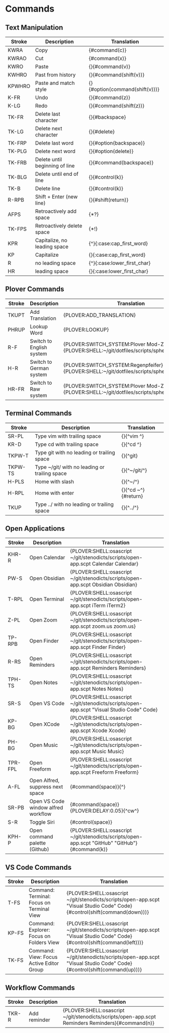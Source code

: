# Commands

## Text Manipulation

| Stroke | Description                    | Translation                    |
|--------|--------------------------------|--------------------------------|
| KWRA   | Copy                           | {#command(c)}                  |
| KWRAO  | Cut                            | {#command(x)}                  |
| KWRO   | Paste                          | {}{#command(v)}                |
| KWHRO  | Past from history              | {}{#command(shift(v))}         |
| KPWHRO | Paste and match style          | {}{#option(command(shift(v)))} |
| K-FR   | Undo                           | {}{#command(z)}                |
| K-LG   | Redo                           | {}{#command(shift(z))}         |
| TK-FR  | Delete last character          | {}{#backspace}                 |
| TK-LG  | Delete next character          | {}{#delete}                    |
| TK-FRP | Delete last word               | {}{#option(backspace)}         |
| TK-PLG | Delete next word               | {}{#option(delete)}            |
| TK-FRB | Delete until beginning of line | {}{#command(backspace)}        |
| TK-BLG | Delete until end of line       | {}{#control(k)}                |
| TK-B   | Delete line                    | {}{#control(k)}                |
| R-RPB  | Shift + Enter (new line)       | {}{#shift(return)}             |
| AFPS   | Retroactively add space        | {\*?}                          |
| TK-FPS | Retroactively delete space     | {\*!}                          |
| KPR    | Capitalize, no leading space   | {^}{:case:cap_first_word}      |
| KP     | Capitalize                     | {}{:case:cap_first_word}       |
| R      | no leading space               | {^}{:case:lower_first_char}    |
| HR     | leading space                  | {}{:case:lower_first_char}     |


## Plover Commands

| Stroke | Description                  | Translation                                                                                |
|--------|------------------------------|--------------------------------------------------------------------------------------------|
| TKUPT  | Add Translation              | {PLOVER:ADD_TRANSLATION}                                                                   |
| PHRUP  | Lookup Word                  | {PLOVER:LOOKUP}                                                                            |
| R-F    | Switch to English system     | {PLOVER:SWITCH_SYSTEM:Plover Mod-Z}{PLOVER:SHELL:~/git/dotfiles/scripts/sphero/english.sh} |
| H-R    | Switch to German system      | {PLOVER:SWITCH_SYSTEM:Regenpfeifer}{PLOVER:SHELL:~/git/dotfiles/scripts/sphero/german.sh}  |
| HR-FR  | Switch to Raw system         | {PLOVER:SWITCH_SYSTEM:Plover Mod-Z Raw}{PLOVER:SHELL:~/git/dotfiles/scripts/sphero/raw.sh} |

## Terminal Commands

| Stroke       | Description                                   | Translation               |
|--------------|-----------------------------------------------|---------------------------|
| SR-PL        | Type vim with trailing space                  | {}{^vim ^}                |
| KR-D         | Type cd with trailing space                   | {}{^cd ^}                 |
| TKPW-T       | Type git with no leading or trailing space    | {}{^git}                  |
| TKPW-TS      | Type ~/git/ with no leading or trailing space | {}{^~/git/^}              |
| H-PLS        | Home with slash                               | {}{^~/^}                  |
| H-RPL        | Home with enter                               | {}{^cd ~^}{#return}       |
| TKUP         | Type ../ with no leading or trailing space    | {}{^../^}                 |


## Open Applications

| Stroke  | Description                         | Translation                                                                                        |
|---------|-------------------------------------|----------------------------------------------------------------------------------------------------|
| KHR-R   | Open Calendar                       | {PLOVER:SHELL:osascript ~/git/stenodicts/scripts/open-app.scpt Calendar Calendar}                  |
| PW-S    | Open Obsidian                       | {PLOVER:SHELL:osascript ~/git/stenodicts/scripts/open-app.scpt Obsidian Obsidian}                  |
| T-RPL   | Open Terminal                       | {PLOVER:SHELL:osascript ~/git/stenodicts/scripts/open-app.scpt iTerm iTerm2}                       |
| Z-PL    | Open Zoom                           | {PLOVER:SHELL:osascript ~/git/stenodicts/scripts/open-app.scpt zoom.us zoom.us}                    |
| TP-RPB  | Open Finder                         | {PLOVER:SHELL:osascript ~/git/stenodicts/scripts/open-app.scpt Finder Finder}                      |
| R-RS    | Open Reminders                      | {PLOVER:SHELL:osascript ~/git/stenodicts/scripts/open-app.scpt Reminders Reminders}                |
| TPH-TS  | Open Notes                          | {PLOVER:SHELL:osascript ~/git/stenodicts/scripts/open-app.scpt Notes Notes}                        |
| SR-S    | Open VS Code                        | {PLOVER:SHELL:osascript ~/git/stenodicts/scripts/open-app.scpt \"Visual Studio Code\" Code}        |
| KP-BG   | Open XCode                          | {PLOVER:SHELL:osascript ~/git/stenodicts/scripts/open-app.scpt Xcode Xcode}                        |
| PH-BG   | Open Music                          | {PLOVER:SHELL:osascript ~/git/stenodicts/scripts/open-app.scpt Music Music}                        |
| TPR-FPL | Open Freeform                       | {PLOVER:SHELL:osascript ~/git/stenodicts/scripts/open-app.scpt Freeform Freeform}                  |
| A-FL    | Open Alfred, suppress next space    | {#command(space)}{^}                                                                               |
| SR-PB   | Open VS Code window alfred workflow | {#command(space)}{PLOVER:DELAY:0.05}{^cw^}                                                         |
| S-R     | Toggle Siri                         | {#control(space)}                                                                                  |
| KPH-P   | Open command palette (Github)       | {PLOVER:SHELL:osascript ~/git/stenodicts/scripts/open-app.scpt \"GitHub\" \"GitHub\"}{#command(k)} |


## VS Code Commands

| Stroke | Description                               | Translation                                                                                                                 |
|--------|-------------------------------------------|-----------------------------------------------------------------------------------------------------------------------------|
| T-FS   | Command: Terminal: Focus on Terminal View | {PLOVER:SHELL:osascript ~/git/stenodicts/scripts/open-app.scpt \"Visual Studio Code\" Code}{#control(shift(command(down)))} |
| KP-FS  | Command: Explorer: Focus on Folders View  | {PLOVER:SHELL:osascript ~/git/stenodicts/scripts/open-app.scpt \"Visual Studio Code\" Code}{#control(shift(command(left)))} |
| TK-FS  | Command: View: Focus Active Editor Group  | {PLOVER:SHELL:osascript ~/git/stenodicts/scripts/open-app.scpt \"Visual Studio Code\" Code}{#control(shift(command(up)))}   |

## Workflow Commands

| Stroke | Description  | Translation                                                                                      |
|--------|--------------|--------------------------------------------------------------------------------------------------|
| TKR-R  | Add reminder | {PLOVER:SHELL:osascript ~/git/stenodicts/scripts/open-app.scpt Reminders Reminders}{#command(n)} |
